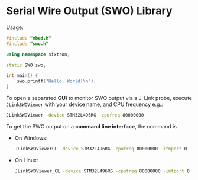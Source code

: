 # Serial Wire Output (SWO) Library

Usage:
  
```cpp
#include "mbed.h"
#include "swo.h"

using namespace sixtron;

static SWO swo;

int main() {
    swo.printf("Hello, World!\n");
}
```
  
To open a separated **GUI** to monitor SWO output via a J-Link probe, execute
`JLinkSWOViewer` with your device name, and CPU frequency e.g.:

```sh
JLinkSWOViewer -device STM32L496RG -cpufreq 80000000
```

To get the SWO output on a **command line interface**, the command is
- On Windows:
   ```sh
   JLinkSWOViewerCL -device STM32L496RG -cpufreq 80000000 -itmport 0
   ```
- On Linux:
   ```sh
   JLinkSWOViewer_CL -device STM32L496RG -cpufreq 80000000 -imtport 0
   ```
